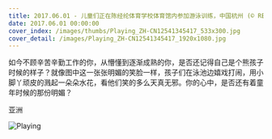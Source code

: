 ```yaml
---
title: 2017.06.01 - 儿童们正在陈经纶体育学校体育馆内参加游泳训练，中国杭州 (© REUTERS/Aly Song)
date: 2017.06.01 00:00:00
cover_index: /images/thumbs/Playing_ZH-CN12541345417_533x300.jpg
cover_detail: /images/Playing_ZH-CN12541345417_1920x1080.jpg
---
```


如今不顾辛苦辛勤工作的你，从懵懂到逐渐成熟的你，是否还记得自己是个熊孩子时候的样子？就像图中这一张张明媚的笑脸一样，孩子们在泳池边嬉戏打闹，用小脚丫顽皮的溅起一朵朵水花，看他们笑的多么天真无邪。你的心中，是否还有着童年时候的那份明媚？

亚洲

![Playing](/images/Playing_ZH-CN12541345417_1920x1080.jpg)
